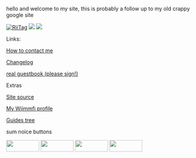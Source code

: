 hello and welcome to my site, this is probably a follow up to my old crappy google site


<a href="https://tag.rc24.xyz/user/876190978065719326"><img src="https://tag.rc24.xyz/876190978065719326/tag.png" alt="RiiTag" /></a> <a href='http://internetometer.com/give/50032'><img src='http://internetometer.com/imagesmall/50032.png'/></a> <a href='http://internetometer.com/give/50032'><img src='http://internetometer.com/image/50032.png'/></a>

Links:

[How to contact me](https://idkwhereisthisname.github.io/contact)

[Changelog](https://idkwhereisthisname.github.io/changelog)

<a href="http://users2.smartgb.com/g/g.php?a=s&i=g26-39299-a4">real guestbook (please sign!)</a>

Extras

[Site source](https://github.com/idkwhereisthisname/idkwhereisthisname.github.io)

[My Wiimmfi profile](https://wiimmfi.de/xview/mkw-profiles/pgprd9JdfS9W7Y4iWFUR)

[Guides tree](https://idkwhereisthisname.github.io/guides/guidetree)

sum noice buttons

<a href="https://discord.gg/c9zpWSUxGG"> <img src="https://donut.eu.org/img/88x31/wii_super_cool.png" width="88" height="31"></img></a> <a href="https://tag.rc24.xyz/user/876190978065719326"> <img src="https://donut.eu.org/img/88x31/riitag.png" width="88" height="31"></img></a> <a href="https://wiimmfi.de"> <img src="https://donut.eu.org/img/88x31/wiimmfi.png" width="88" height="31"></img></a>
<a href="https://donut.eu.org/"> <img src="https://donut.eu.org/img/88x31/emsite.png" width="88" height="31"></img></a>
